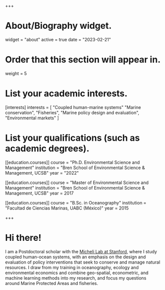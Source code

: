 +++
# About/Biography widget.
widget = "about"
active = true
date = "2023-02-21"

# Order that this section will appear in.
weight = 5

# List your academic interests.
[interests]
  interests = [
    "Coupled human-marine systems"
    "Marine conservation",
    "Fisheries",
    "Marine policy design and evaluation",
    "Environmental markets"
  ]

# List your qualifications (such as academic degrees).
[[education.courses]]
  course = "Ph.D. Environmental Science and Management"
  institution = "Bren School of Environmental Science & Management, UCSB"
  year = "2022"

[[education.courses]]
  course = "Master of Environmental Science and Management"
  institution = "Bren School of Environmental Science & Management, UCSB"
  year = 2017

[[education.courses]]
  course = "B.Sc. in Oceanography"
  institution = "Facultad de Ciencias Marinas, UABC (México)"
  year = 2015

 
+++

# Hi there!

I am a Postdoctoral scholar with the [Micheli Lab at Stanford](https://michelilab.stanford.edu/), where I study coupled human-ocean systems, with an emphasis on the design and evaluation of policy interventions that seek to conserve and manage natural resources. I draw from my training in oceanography, ecology and environmental economics and combine geo-spatial, econometric, and machine learning methods into my research, and focus my questions around Marine Protected Areas and fisheries.

